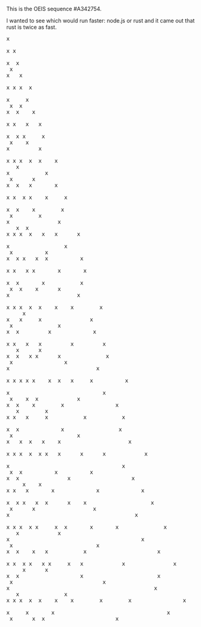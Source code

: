 This is the OEIS sequence #A342754.

I wanted to see which would run faster: node.js or rust and it came out that rust is twice as fast. 

<pre>
x   
    
x x    
      
x  x     
 x       
x   x      
          
x x x  x       
            
x     x        
 x  x           
x  x    x         
                
x x   x   x          
                  
x  x x     x           
 x    x               
x         x            
                      
x x x  x  x    x             
   x                     
x           x              
 x      x                   
x  x   x       x               
                            
x x  x x    x     x                
                              
x  x    x        x                 
 x        x                       
x               x                  
   x  x                             
x x x  x   x   x      x                   
                                    
x                 x                    
 x          x                           
x  x x   x  x          x                     
                                        
x x   x x       x       x                      
                                          
x  x       x           x                       
 x  x    x      x                               
x                     x                        
                                              
x x x  x  x    x    x        x                         
     x                                           
x   x     x               x                          
 x              x                                   
x  x         x             x                           
                                                    
x x   x   x         x         x                            
   x      x                                             
x  x   x x      x              x                             
 x                x                                       
x                           x                              
                                                          
x x x x x    x  x   x     x          x                               
                                                            
x                             x                                
 x    x  x            x                                           
x  x    x        x                x                                 
   x        x                                                     
x x   x     x           x           x                                  
                                                                  
x  x             x                 x                                   
 x                    x                                               
x   x  x   x    x                     x                                    
                                                                      
x x x  x  x x   x      x      x            x                                     
                                                                        
x                                   x                                      
 x  x          x          x                                                   
x  x               x                   x                                       
     x    x                                                                   
x x   x       x             x             x                                        
                                                                              
x  x x   x  x      x    x                    x                                         
 x      x                  x                                                       
x                                       x                                          
                                                                                  
x x x  x x     x  x       x       x              x                                           
   x            x                                                                     
x                                         x                                            
 x                          x                                                           
x  x    x   x           x                      x                                             
                                                                                        
x x  x x   x x     x   x            x               x                                              
     x      x                                                                               
x  x                   x                       x                                               
 x                            x                                                               
x                                             x                                                
   x              x                                                                             
x x x  x  x    x    x        x        x                x                                                 
                                                                                                
x     x       x                                   x                                                  
 x      x  x                      x                                          
</pre>

